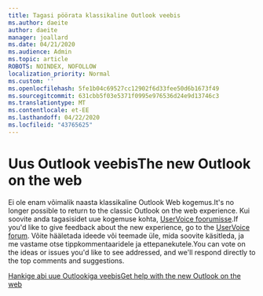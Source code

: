 ```yaml
---
title: Tagasi pöörata klassikaline Outlook veebis
ms.author: daeite
author: daeite
manager: joallard
ms.date: 04/21/2020
ms.audience: Admin
ms.topic: article
ROBOTS: NOINDEX, NOFOLLOW
localization_priority: Normal
ms.custom: ''
ms.openlocfilehash: 5fe1b04c69527cc12902f6d33fee50d6b1673f49
ms.sourcegitcommit: 631cbb5f03e5371f0995e976536d24e9d13746c3
ms.translationtype: MT
ms.contentlocale: et-EE
ms.lasthandoff: 04/22/2020
ms.locfileid: "43765625"
---
```

# <a name="the-new-outlook-on-the-web"></a><span data-ttu-id="d517b-102">Uus Outlook veebis</span><span class="sxs-lookup"><span data-stu-id="d517b-102">The new Outlook on the web</span></span>

<span data-ttu-id="d517b-103">Ei ole enam võimalik naasta klassikaline Outlook Web kogemus.</span><span class="sxs-lookup"><span data-stu-id="d517b-103">It's no longer possible to return to the classic Outlook on the web experience.</span></span> <span data-ttu-id="d517b-104">Kui soovite anda tagasisidet uue kogemuse kohta, [UserVoice foorumisse](https://go.microsoft.com/fwlink/?linkid=2103182).</span><span class="sxs-lookup"><span data-stu-id="d517b-104">If you'd like to give feedback about the new experience, go to the [UserVoice forum](https://go.microsoft.com/fwlink/?linkid=2103182).</span></span> <span data-ttu-id="d517b-105">Võite hääletada ideede või teemade üle, mida soovite käsitleda, ja me vastame otse tippkommentaaridele ja ettepanekutele.</span><span class="sxs-lookup"><span data-stu-id="d517b-105">You can vote on the ideas or issues you'd like to see addressed, and we'll respond directly to the top comments and suggestions.</span></span>

[<span data-ttu-id="d517b-106">Hankige abi uue Outlookiga veebis</span><span class="sxs-lookup"><span data-stu-id="d517b-106">Get help with the new Outlook on the web</span></span>](https://support.office.com/article/017014cd-2ad0-41ab-8473-6bd8c349d4f8)